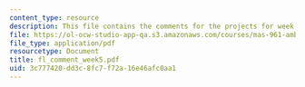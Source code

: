 ```yaml
---
content_type: resource
description: This file contains the comments for the projects for week 5 by the student.
file: https://ol-ocw-studio-app-qa.s3.amazonaws.com/courses/mas-961-ambient-intelligence-spring-2005/3c777420dd3c8fc7f72a16e46afc0aa1_fl_comment_week5.pdf
file_type: application/pdf
resourcetype: Document
title: fl_comment_week5.pdf
uid: 3c777420-dd3c-8fc7-f72a-16e46afc0aa1
---
```

